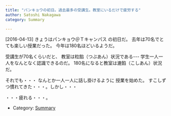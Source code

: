 ```yaml
---
title: "パンキョウの初日。過去最多の受講生。教室にいるだけで疲労する"
author: Satoshi Nakagawa
category: Summary

---
```


[2016-04-13]  きょうはパンキョウ＠Ｔキャンパス の初日だ。
去年は70名でとても楽しい授業だった。
今年は180名ほどいるようだ。

 受講生が70名くらいだと、
教室は粒餡（つぶあん）状況である---
学生一人一人をなんとなく認識できるのだ。
180名になると教室は漉餡（こしあん）状況だ。

 それでも・・・
なんとか一人一人に話し掛けるように
授業を始めた。
すこしずつ慣れてきた・・・。しかし・・・

 ・・・疲れる・・・。

- Category: [Summary](/categories.html#Summary)

